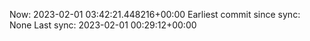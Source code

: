 Now: 2023-02-01 03:42:21.448216+00:00 Earliest commit since sync: None Last sync: 2023-02-01 00:29:12+00:00
